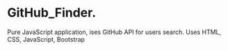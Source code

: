 # GitHub_Finder.
Pure JavaScript application, ises GitHub API for users search.
Uses HTML, CSS, JavaScript, Bootstrap

